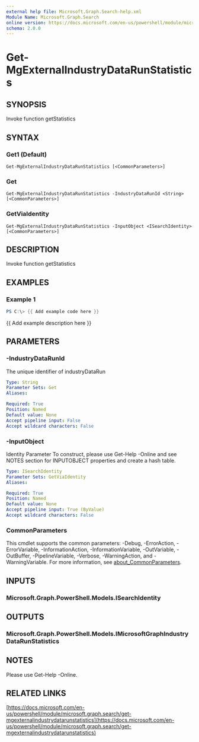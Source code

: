 ```yaml
---
external help file: Microsoft.Graph.Search-help.xml
Module Name: Microsoft.Graph.Search
online version: https://docs.microsoft.com/en-us/powershell/module/microsoft.graph.search/get-mgexternalindustrydatarunstatistics
schema: 2.0.0
---
```


# Get-MgExternalIndustryDataRunStatistics

## SYNOPSIS
Invoke function getStatistics

## SYNTAX

### Get1 (Default)
```
Get-MgExternalIndustryDataRunStatistics [<CommonParameters>]
```

### Get
```
Get-MgExternalIndustryDataRunStatistics -IndustryDataRunId <String> [<CommonParameters>]
```

### GetViaIdentity
```
Get-MgExternalIndustryDataRunStatistics -InputObject <ISearchIdentity> [<CommonParameters>]
```

## DESCRIPTION
Invoke function getStatistics

## EXAMPLES

### Example 1
```powershell
PS C:\> {{ Add example code here }}
```

{{ Add example description here }}

## PARAMETERS

### -IndustryDataRunId
The unique identifier of industryDataRun

```yaml
Type: String
Parameter Sets: Get
Aliases:

Required: True
Position: Named
Default value: None
Accept pipeline input: False
Accept wildcard characters: False
```

### -InputObject
Identity Parameter
To construct, please use Get-Help -Online and see NOTES section for INPUTOBJECT properties and create a hash table.

```yaml
Type: ISearchIdentity
Parameter Sets: GetViaIdentity
Aliases:

Required: True
Position: Named
Default value: None
Accept pipeline input: True (ByValue)
Accept wildcard characters: False
```

### CommonParameters
This cmdlet supports the common parameters: -Debug, -ErrorAction, -ErrorVariable, -InformationAction, -InformationVariable, -OutVariable, -OutBuffer, -PipelineVariable, -Verbose, -WarningAction, and -WarningVariable. For more information, see [about_CommonParameters](http://go.microsoft.com/fwlink/?LinkID=113216).

## INPUTS

### Microsoft.Graph.PowerShell.Models.ISearchIdentity
## OUTPUTS

### Microsoft.Graph.PowerShell.Models.IMicrosoftGraphIndustryDataRunStatistics
## NOTES
Please use Get-Help -Online.

## RELATED LINKS

[https://docs.microsoft.com/en-us/powershell/module/microsoft.graph.search/get-mgexternalindustrydatarunstatistics](https://docs.microsoft.com/en-us/powershell/module/microsoft.graph.search/get-mgexternalindustrydatarunstatistics)

